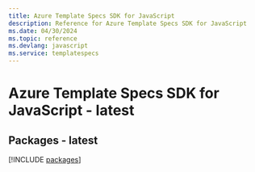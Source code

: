 ```yaml
---
title: Azure Template Specs SDK for JavaScript
description: Reference for Azure Template Specs SDK for JavaScript
ms.date: 04/30/2024
ms.topic: reference
ms.devlang: javascript
ms.service: templatespecs
---
```

# Azure Template Specs SDK for JavaScript - latest
## Packages - latest
[!INCLUDE [packages](template-specs-index.md)]